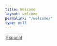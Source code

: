 ```yaml
---
title: Welcome
layout: welcome
permalink: "/welcome/"
type: null
---
```

<a href='../../es/welcome' style='float:left;border:.1em solid lightgray;color:#555555;border-radius:.2em;padding:.2em'>Espanol</a>